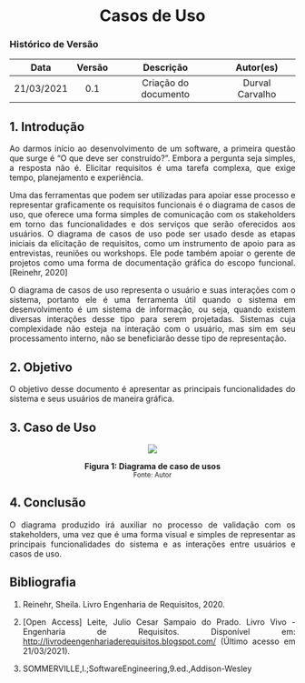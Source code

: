 # <center> Casos de Uso

### Histórico de Versão
|    Data    | Versão | Descrição            | Autor(es)       |
| :--------: | :----: | :------------------: | :-------------: |
| 21/03/2021 |  0.1   | Criação do documento | Durval Carvalho |

<div align="justify">

## 1. Introdução

Ao darmos início ao desenvolvimento de um software, a primeira questão que surge é “O que deve ser construído?”. Embora a pergunta seja simples, a resposta não é. Elicitar requisitos é uma tarefa complexa, que exige tempo, planejamento e experiência.

Uma das ferramentas que podem ser utilizadas para apoiar esse processo e representar graficamente os requisitos funcionais é o diagrama de casos de uso, que oferece uma forma simples de comunicação com os stakeholders em torno das funcionalidades e dos serviços que serão oferecidos aos usuários. O diagrama de casos de uso pode ser usado desde as etapas iniciais da elicitação de requisitos, como um instrumento de apoio para as entrevistas, reuniões ou workshops. Ele pode também apoiar o gerente de projetos como uma forma de documentação gráfica do escopo funcional. [Reinehr, 2020]

O diagrama de casos de uso representa o usuário e suas interações com o sistema, portanto ele é uma ferramenta útil quando o sistema em desenvolvimento é um sistema de informação, ou seja, quando existem diversas interações desse tipo para serem projetadas. Sistemas cuja complexidade não esteja na interação com o usuário, mas sim em seu processamento interno, não se beneficiarão desse tipo de representação.

## 2. Objetivo

O objetivo desse documento é apresentar as principais funcionalidades do sistema e seus usuários de maneira gráfica.

## 3. Caso de Uso

<p align='center'>
    <a href='assets/images/user-cases.png' target='_blank'>
        <img src='assets/images/user-cases.png'>
    </a>
    <figcaption align='center'>
        <b>Figura 1: Diagrama de caso de usos</b>
        <br>
        <small>Fonte: Autor</small>
    </figcaption>
</p>


## 4. Conclusão

O diagrama produzido irá auxiliar no processo de validação com os stakeholders, uma vez que é uma forma visual e simples de representar as principais funcionalidades do sistema e as interações entre usuários e casos de uso.


## Bibliografia

1. Reinehr, Sheila. Livro Engenharia de Requisitos, 2020.

2. [Open Access] Leite, Julio Cesar Sampaio do Prado. Livro Vivo - Engenharia de Requisitos. Disponível em: http://livrodeengenhariaderequisitos.blogspot.com/ (Último acesso em 21/03/2021).

3. SOMMERVILLE,I.;SoftwareEngineering,9.ed.,Addison-Wesley

</div>